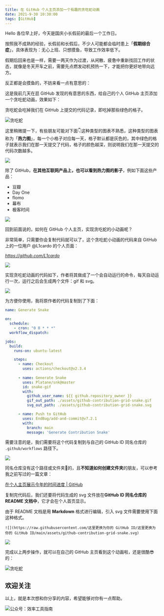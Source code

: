 ```yaml
---
title: 在 GitHub 个人主页添加一个有趣的贪吃蛇动画                                 
date: 2021-9-30 10:30:00               
tags: [GitHub]                                                     
---
```


Hello 各位早上好，今天是国庆小长假前的最后一个工作日。

按照我不成熟的经验，长假前和长假后，不少人可能都会临时患上「**假期综合症**」，具体表现为：无心上班、只想摸鱼，导致工作效率低下。

假期后回来也是一样，需要一两天作为过渡，从闲散、疲惫中重新找回工作的状态，就像是冬天开车之前，需要先点燃发动机预热一下，才能把你更好地带向远方。    

反正都是会摸鱼的，不妨来看一点有意思的：      

这是我前几天在逛 GitHub 发现的有意思的东西，给自己的个人 GitHub 主页添加一个贪吃蛇动画，效果如下：  

贪吃蛇会吃掉我们在 GitHub 上提交的代码记录，即吃掉那些绿色的格子。     

![贪吃蛇](https://article-picbed-1302715071.cos.ap-guangzhou.myqcloud.com/2021/09/27/tan-chi-she.gif)

这里稍微提一下，有些朋友可能对下面👇这种类型的图表不熟悉，这种类型的图表称为「**热力图**」，每一个小格子对应每一天，格子默认都是灰色的，其中绿色的格子就表示我们在那一天提交了代码，格子的颜色越深，则说明我们在那一天提交的代码次数越多。   

![](https://article-picbed-1302715071.cos.ap-guangzhou.myqcloud.com/2021/09/30/16329663719831.jpg)

除了 GitHub，**在其他互联网产品上，也可以看到热力图的影子**，例如下面这些产品：   

* 豆瓣
* Day One
* flomo  
* 幕布  
* 极客时间   

![](https://article-picbed-1302715071.cos.ap-guangzhou.myqcloud.com/2021/09/30/16329667299571.jpg)

回到前面说的，如何在 GitHub 个人主页，实现贪吃蛇的小动画呢？  

非常简单，只需要你会复制代码就可以了，这个贪吃蛇小动画的代码来自 GitHub 上的一位用户 @L1cardo 的个人页面：  

*https://github.com/L1cardo*   

![](https://article-picbed-1302715071.cos.ap-guangzhou.myqcloud.com/2021/09/30/16329670167145.jpg)

实现贪吃蛇动画的代码如下，作者将其做成了一个会自动运行的命令，每天自动运行一次，运行之后会生成两个文件：gif 和 svg。      

![](https://article-picbed-1302715071.cos.ap-guangzhou.myqcloud.com/2021/09/30/16329671382752.jpg)

为方便你使用，我将原作者的代码复制到了下面：     


```yml      
name: Generate Snake

on:
  schedule:
    - cron: "0 0 * * *"
  workflow_dispatch:

jobs:
  build:
    runs-on: ubuntu-latest

    steps:
      - name: Checkout
        uses: actions/checkout@v2.3.4
      
      - name: Generate Snake
        uses: Platane/snk@master
        id: snake-gif
        with:
          github_user_name: ${{ github.repository_owner }}
          gif_out_path: ./assets/github-contribution-grid-snake.gif
          svg_out_path: ./assets/github-contribution-grid-snake.svg

      - name: Push to GitHub
        uses: EndBug/add-and-commit@v7.2.1
        with:
          branch: main
          message: 'Generate Contribution Snake'      
```     


需要注意的是，我们需要将这个代码复制到与自己的 GitHub ID 同名仓库的 `.github/workflows` 路径下。    

![](https://article-picbed-1302715071.cos.ap-guangzhou.myqcloud.com/2021/09/30/16329681948235.jpg)

同名仓库没有这个路径或文件夹📂的，且**不知道如何创建文件夹**的朋友，可以参考我之前写过的一篇文章：   

[在个人主页展示今年的时间进度 | GitHub](https://mp.weixin.qq.com/s?__biz=MzAxMjY0NTY5OA==&mid=2649917461&idx=1&sn=0b56985fa9f5a51e75cc18e569edbb5e&chksm=83a88c38b4df052e9deb1a70428c6f0c2a38cbbbed5457d3e525041921e57afa2387b989ab54&token=80706750&lang=zh_CN#rd)         

复制完代码后，我们还要将代码生成的 svg 文件放在**GitHub ID 同名仓库的 README 文档中**，它才会在个人首页显示。    

由于 README 文档是用 **Markdown** 格式进行编辑，引入 svg 文件需要使用下面这种格式。      

```
![](https://raw.githubusercontent.com/这里更换为你的 GitHub ID/这里更换为你的 GitHub ID/main/assets/github-contribution-grid-snake.svg)        
```

![](https://article-picbed-1302715071.cos.ap-guangzhou.myqcloud.com/2021/09/30/16329676198923.jpg)

完成以上两步操作，就可以在自己的 GitHub 主页看到这个动画啦，还是很酷😎的：    
 
![贪吃蛇](https://article-picbed-1302715071.cos.ap-guangzhou.myqcloud.com/2021/09/27/tan-chi-she.gif)


## 欢迎关注     

以上，就是本次想和你分享的内容，希望能够对你有一点帮助。     

![公众号：效率工具指南](https://article-picbed-1302715071.cos.ap-guangzhou.myqcloud.com/2021/05/28/gong-zhong-hao-wei-bu-er-wei-ma-dailogo.png)        


